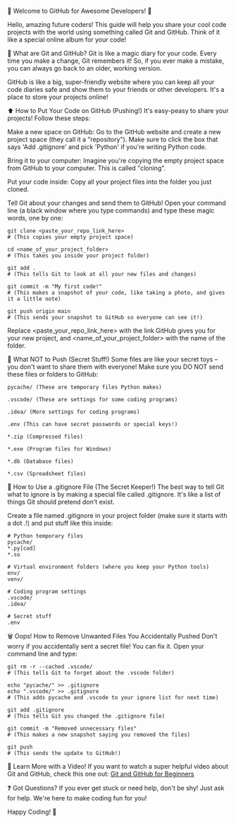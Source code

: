 🚀 Welcome to GitHub for Awesome Developers! 🚀

Hello, amazing future coders! This guide will help you share your cool code projects with the world using something called Git and GitHub. Think of it like a special online album for your code!

🧐 What are Git and GitHub?
Git is like a magic diary for your code. Every time you make a change, Git remembers it! So, if you ever make a mistake, you can always go back to an older, working version.

GitHub is like a big, super-friendly website where you can keep all your code diaries safe and show them to your friends or other developers. It's a place to store your projects online!

⬆️ How to Put Your Code on GitHub (Pushing!)
It's easy-peasy to share your projects! Follow these steps:

Make a new space on GitHub: Go to the GitHub website and create a new project space (they call it a "repository"). Make sure to click the box that says 'Add .gitignore' and pick 'Python' if you're writing Python code.

Bring it to your computer: Imagine you're copying the empty project space from GitHub to your computer. This is called "cloning".

Put your code inside: Copy all your project files into the folder you just cloned.

Tell Git about your changes and send them to GitHub! Open your command line (a black window where you type commands) and type these magic words, one by one:
```
git clone <paste_your_repo_link_here>
# (This copies your empty project space)

cd <name_of_your_project_folder>
# (This takes you inside your project folder)

git add .
# (This tells Git to look at all your new files and changes)

git commit -m "My first code!"
# (This makes a snapshot of your code, like taking a photo, and gives it a little note)

git push origin main
# (This sends your snapshot to GitHub so everyone can see it!)
```
Replace <paste_your_repo_link_here> with the link GitHub gives you for your new project, and <name_of_your_project_folder> with the name of the folder.

🚫 What NOT to Push (Secret Stuff!)
Some files are like your secret toys – you don't want to share them with everyone! Make sure you DO NOT send these files or folders to GitHub:
```
pycache/ (These are temporary files Python makes)

.vscode/ (These are settings for some coding programs)

.idea/ (More settings for coding programs)

.env (This can have secret passwords or special keys!)

*.zip (Compressed files)

*.exe (Program files for Windows)

*.db (Database files)

*.csv (Spreadsheet files)
```
📁 How to Use a .gitignore File (The Secret Keeper!)
The best way to tell Git what to ignore is by making a special file called .gitignore. It's like a list of things Git should pretend don't exist.

Create a file named .gitignore in your project folder (make sure it starts with a dot .!) and put stuff like this inside:
```
# Python temporary files
pycache/
*.py[cod]
*.so

# Virtual environment folders (where you keep your Python tools)
env/
venv/

# Coding program settings
.vscode/
.idea/

# Secret stuff
.env
```
🗑️ Oops! How to Remove Unwanted Files You Accidentally Pushed
Don't worry if you accidentally sent a secret file! You can fix it. Open your command line and type:
```
git rm -r --cached .vscode/
# (This tells Git to forget about the .vscode folder)

echo "pycache/" >> .gitignore
echo ".vscode/" >> .gitignore
# (This adds pycache and .vscode to your ignore list for next time)

git add .gitignore
# (This tells Git you changed the .gitignore file)

git commit -m "Removed unnecessary files"
# (This makes a new snapshot saying you removed the files)

git push
# (This sends the update to GitHub!)
```
🎥 Learn More with a Video!
If you want to watch a super helpful video about Git and GitHub, check this one out:
[Git and GitHub for Beginners](https://www.youtube.com/watch?v=r8jQ9hVA2qs)

❓ Got Questions?
If you ever get stuck or need help, don't be shy! Just ask for help. We're here to make coding fun for you!

Happy Coding! 🎉
